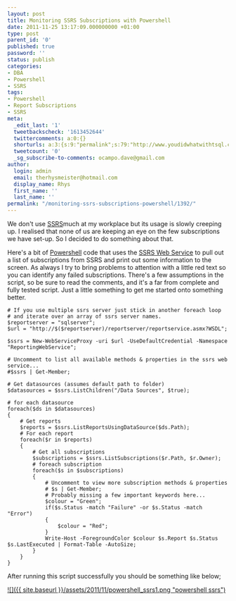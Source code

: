 ```yaml
---
layout: post
title: Monitoring SSRS Subscriptions with Powershell
date: 2011-11-25 13:17:09.000000000 +01:00
type: post
parent_id: '0'
published: true
password: ''
status: publish
categories:
- DBA
- Powershell
- SSRS
tags:
- Powershell
- Report Subscriptions
- SSRS
meta:
  _edit_last: '1'
  tweetbackscheck: '1613452644'
  twittercomments: a:0:{}
  shorturls: a:3:{s:9:"permalink";s:79:"http://www.youdidwhatwithtsql.com/monitoring-ssrs-subscriptions-powershell/1392";s:7:"tinyurl";s:26:"http://tinyurl.com/c85x5hy";s:4:"isgd";s:19:"http://is.gd/D62CV0";}
  tweetcount: '0'
  _sg_subscribe-to-comments: ocampo.dave@gmail.com
author:
  login: admin
  email: therhysmeister@hotmail.com
  display_name: Rhys
  first_name: ''
  last_name: ''
permalink: "/monitoring-ssrs-subscriptions-powershell/1392/"
---
```

We don't use [SSRS](http://msdn.microsoft.com/en-us/library/ms159106.aspx "SQL Server Reporting Services")much at my workplace but its usage is slowly creeping up. I realised that none of us are keeping an eye on the few subscriptions we have set-up. So I decided to do something about that.

Here's a bit of [Powershell](http://technet.microsoft.com/en-us/scriptcenter/dd742419 "Windows Powershell") code that uses the [SSRS Web Service](http://msdn.microsoft.com/en-us/library/ms152787.aspx "SSRS Web Service") to pull out a list of subscriptions from SSRS and print out some information to the screen. As always I try to bring problems to attention with a little red text so you can identify any failed subscriptions. There's a few assumptions in the script, so be sure to read the comments, and it's a far from complete and fully tested script. Just a little something to get me started onto something better.

```
# If you use multiple ssrs server just stick in another foreach loop
# and iterate over an array of ssrs server names.
$reportserver = "sqlserver";
$url = "http://$($reportserver)/reportserver/reportservice.asmx?WSDL";

$ssrs = New-WebServiceProxy -uri $url -UseDefaultCredential -Namespace "ReportingWebService";

# Uncomment to list all available methods & properties in the ssrs web service...
#$ssrs | Get-Member;

# Get datasources (assumes default path to folder)
$datasources = $ssrs.ListChildren("/Data Sources", $true);

# for each datasource
foreach($ds in $datasources)
{
	# Get reports
	$reports = $ssrs.ListReportsUsingDataSource($ds.Path);
	# For each report
	foreach($r in $reports)
	{
		# Get all subscriptions
		$subscriptions = $ssrs.ListSubscriptions($r.Path, $r.Owner);
		# foreach subscription
		foreach($s in $subscriptions)
		{
			# Uncomment to view more subscription methods & properties
			# $s | Get-Member;
			# Probably missing a few important keywords here...
			$colour = "Green";
			if($s.Status -match "Failure" -or $s.Status -match "Error")
			{
				$colour = "Red";
			}
			Write-Host -ForegroundColor $colour $s.Report $s.Status $s.LastExecuted | Format-Table -AutoSize;
		}
	}
}
```

After running this script successfully you should be something like below;

[![]({{ site.baseurl }}/assets/2011/11/powershell_ssrs1.png "powershell ssrs")](http://www.youdidwhatwithtsql.com/monitoring-ssrs-subscriptions-powershell/1392/powershell_ssrs-2)

&nbsp;

